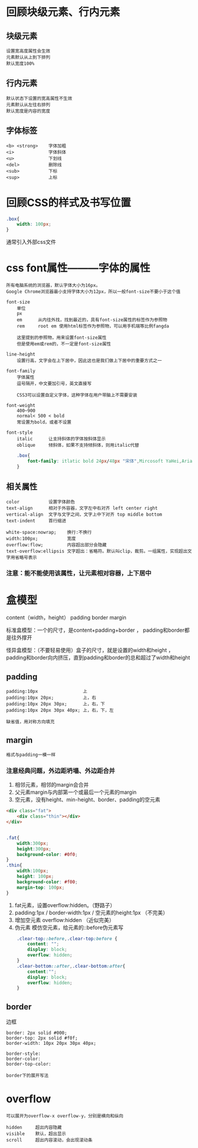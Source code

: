 
# 回顾块级元素、行内元素

## 块级元素

    设置宽高度属性会生效
    元素默认从上到下排列
    默认宽度100%

## 行内元素

    默认状态下设置的宽高属性不生效
    元素默认从左往右排列
    默认宽度是内容的宽度

## 字体标签

    <b> <strong>    字体加粗
    <i>             字体斜体
    <u>             下划线
    <del>           删除线
    <sub>           下标
    <sup>           上标

# 回顾CSS的样式及书写位置

```css
.box{
    width: 100px;
}
```

通常引入外部css文件

# css font属性———字体的属性

    所有电脑系统的浏览器，默认字体大小为16px。
    Google Chrome浏览器最小支持字体大小为12px，所以一般font-size不要小于这个值

    font-size
        单位      
        px
        em      从内往外找，找到最近的，具有font-size属性的标签作为参照物
        rem     root em 使用html标签作为参照物，可以用手机端等比例fangda

        这里提到的参照物，用来设置font-size属性
        但是使用em或rem的，不一定是font-size属性

    line-height
        设置行高，文字会在上下居中，因此这也是我们做上下居中的重要方式之一

    font-family
        字体属性
        逗号隔开，中文要加引号，英文直接写

        CSS3可以设置自定义字体，这种字体在用户带脑上不需要安装

    font-weight
        400~900
        normal< 500 < bold
        常设置为bold，或者不设置

    font-style
        italic      让支持斜体的字体按斜体显示
        oblique     倾斜体，如果不支持倾斜体，则用italic代替

```css
    .box{
        font-family: itlatic bold 24px/48px "宋体",Mircosoft YaHei,Arial;
    }
``` 

## 相关属性

    color           设置字体颜色
    text-align      相对于外容器，文字左中右对齐 left center right
    vertical-align  文字与文字之间，文字上中下对齐 top middle bottom
    text-indent     首行缩进

    white-space:nowrap;    换行:不换行
    width:100px;           宽度
    overflow:flow;         内容超出部分会隐藏
    text-overflow:ellipsis 文字超出：省略符。默认叫clip，裁剪。一组属性，实现超出文字用省略号表示

### 注意：能不能使用该属性，让元素相对容器，上下居中

# 盒模型

content（width，height）   padding     border      margin

标准盒模型：一个的尺寸，是content+padding+border ， padding和border都是往外撑开

怪异盒模型：（不要轻易使用）盒子的尺寸，就是设置的width和height ， padding和border向内挤压，直到padding和border的总和超过了width和height

## padding

    padding:10px                 上
    padding:10px 20px;           上，右
    padding:10px 20px 30px;      上，右，下
    padding:10px 20px 30px 40px; 上，右，下，左

    缺省值，用对称方向填充

## margin

    格式与padding一模一样

### 注意经典问题，外边距坍塌、外边距合并

1. 相邻元素，相邻的margin会合并
2. 父元素margin与内部第一个或最后一个元素的margin
3. 空元素，没有height、min-height、border、padding的空元素

```html
<div class="fat">
    <div class="thin"></div>
</div>
```

```css

.fat{
    width:300px;
    height:300px;
    background-color: #0f0;
}
.thin{
    width:100px;
    height: 100px;
    background-color: #f00;
    margin-top: 100px;
}
```

1. fat元素，设置overflow:hidden。（野路子）
2. padding:1px / border-width:1px / 空元素的height:1px （不完美）
3. 增加空元素 overflow:hidden （近似完美）
4. 伪元素 模仿空元素，给元素的::before伪元素写

```css
    .clear-top::before,.clear-top:before {
        content: "";
        display: block;
        overflow: hidden;
    }
    .clear-bottom::after,.clear-bottom:after{
        content:"";
        display: block;
        overflow: hidden;
    }
```

## border

边框

    border: 2px solid #000;
    border-top: 2px solid #f0f;
    border-width: 10px 20px 30px 40px;

    border-style:
    border-color:
    border-top-color:

    border下的展开写法

# overflow

    可以展开为overflow-x overflow-y，分别是横向和纵向

    hidden     超出内容隐藏    
    visible    默认，超出显示
    scroll     超出内容滚动，会出现滚动条